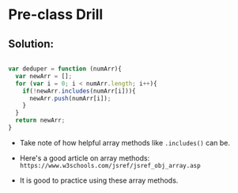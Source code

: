 # Pre-class Drill

## Solution: 

```js

var deduper = function (numArr){
  var newArr = [];
  for (var i = 0; i < numArr.length; i++){
    if(!newArr.includes(numArr[i])){
      newArr.push(numArr[i]);
    }
  }
  return newArr;
}

```

* Take note of how helpful array methods like `.includes()` can be. 

* Here's a good article on array methods: `https://www.w3schools.com/jsref/jsref_obj_array.asp` 

* It is good to practice using these array methods. 